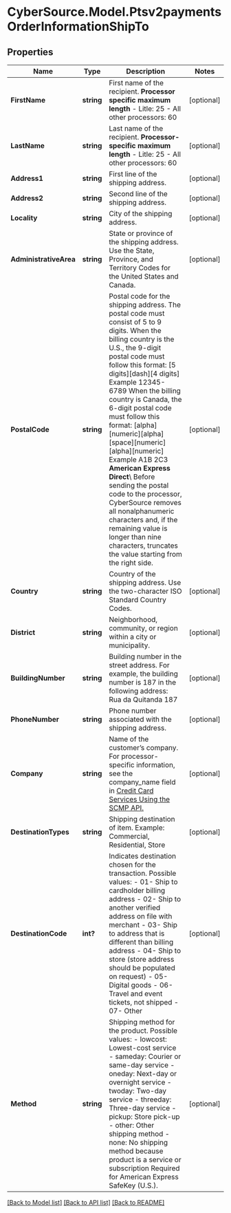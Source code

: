 # CyberSource.Model.Ptsv2paymentsOrderInformationShipTo
## Properties

Name | Type | Description | Notes
------------ | ------------- | ------------- | -------------
**FirstName** | **string** | First name of the recipient.  **Processor specific maximum length**  - Litle: 25 - All other processors: 60  | [optional] 
**LastName** | **string** | Last name of the recipient.  **Processor-specific maximum length**  - Litle: 25 - All other processors: 60  | [optional] 
**Address1** | **string** | First line of the shipping address. | [optional] 
**Address2** | **string** | Second line of the shipping address. | [optional] 
**Locality** | **string** | City of the shipping address. | [optional] 
**AdministrativeArea** | **string** | State or province of the shipping address. Use the State, Province, and Territory Codes for the United States and Canada.  | [optional] 
**PostalCode** | **string** | Postal code for the shipping address. The postal code must consist of 5 to 9 digits.  When the billing country is the U.S., the 9-digit postal code must follow this format: [5 digits][dash][4 digits]  Example 12345-6789  When the billing country is Canada, the 6-digit postal code must follow this format: [alpha][numeric][alpha][space][numeric][alpha][numeric]  Example A1B 2C3  **American Express Direct**\\ Before sending the postal code to the processor, CyberSource removes all nonalphanumeric characters and, if the remaining value is longer than nine characters, truncates the value starting from the right side.  | [optional] 
**Country** | **string** | Country of the shipping address. Use the two-character ISO Standard Country Codes. | [optional] 
**District** | **string** | Neighborhood, community, or region within a city or municipality. | [optional] 
**BuildingNumber** | **string** | Building number in the street address. For example, the building number is 187 in the following address:  Rua da Quitanda 187  | [optional] 
**PhoneNumber** | **string** | Phone number associated with the shipping address. | [optional] 
**Company** | **string** | Name of the customer’s company.  For processor-specific information, see the company_name field in [Credit Card Services Using the SCMP API.](http://apps.cybersource.com/library/documentation/dev_guides/CC_Svcs_SCMP_API/html)  | [optional] 
**DestinationTypes** | **string** | Shipping destination of item. Example: Commercial, Residential, Store  | [optional] 
**DestinationCode** | **int?** | Indicates destination chosen for the transaction. Possible values: - 01- Ship to cardholder billing address - 02- Ship to another verified address on file with merchant - 03- Ship to address that is different than billing address - 04- Ship to store (store address should be populated on request) - 05- Digital goods - 06- Travel and event tickets, not shipped - 07- Other  | [optional] 
**Method** | **string** | Shipping method for the product. Possible values: - lowcost: Lowest-cost service - sameday: Courier or same-day service - oneday: Next-day or overnight service - twoday: Two-day service - threeday: Three-day service - pickup: Store pick-up - other: Other shipping method - none: No shipping method because product is a service or subscription Required for American Express SafeKey (U.S.).  | [optional] 

[[Back to Model list]](../README.md#documentation-for-models) [[Back to API list]](../README.md#documentation-for-api-endpoints) [[Back to README]](../README.md)

